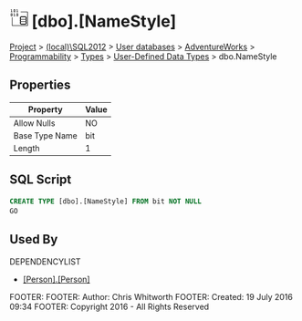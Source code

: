 
# ![User-Defined Data Types](../../../../../../Images/UserDefinedDataType32.png) [dbo].[NameStyle]

[Project](../../../../../../index.md) > [(local)\\SQL2012](../../../../../index.md) > [User databases](../../../../index.md) > [AdventureWorks](../../../index.md) > [Programmability](../../index.md) > [Types](../index.md) > [User-Defined Data Types](User-Defined_Data_Types_.md) > dbo.NameStyle

## <a name="#properties"></a>Properties

| Property | Value |
|---|---|
| Allow Nulls | NO |
| Base Type Name | bit |
| Length | 1 |


## <a name="#sqlscript"></a>SQL Script
```sql
CREATE TYPE [dbo].[NameStyle] FROM bit NOT NULL
GO

```

## <a name="#usedby"></a>Used By
DEPENDENCYLIST
* [[Person].[Person]](../../../Tables/Person.md)

FOOTER: FOOTER: Author:  Chris Whitworth
FOOTER: Created: 19 July 2016 09:34
FOOTER: Copyright 2016 - All Rights Reserved

